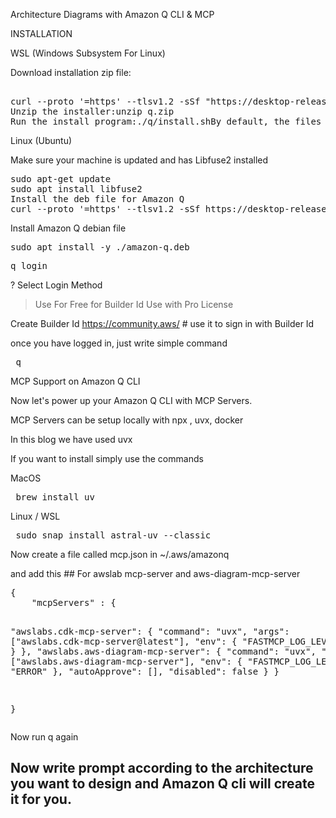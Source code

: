 Architecture Diagrams with Amazon Q CLI & MCP

INSTALLATION

<P> WSL (Windows Subsystem For Linux) </p>
<p> Download installation zip file: </p>  
<pre> 
curl --proto '=https' --tlsv1.2 -sSf "https://desktop-release.q.us-east-1.amazonaws.com/latest/q-x86_64-linux.zip" -o "q.zip"
Unzip the installer:unzip q.zip
Run the install program:./q/install.shBy default, the files are installed to ~/.local/bin.  
</pre>

<P>Linux (Ubuntu)</p>
Make sure your machine is updated and has Libfuse2 installed
<pre>
sudo apt-get update
sudo apt install libfuse2
Install the deb file for Amazon Q
curl --proto '=https' --tlsv1.2 -sSf https://desktop-release.q.us-east-1.amazonaws.com/latest/amazon-q.deb -o amazon-q.deb
</pre>

Install Amazon Q debian file
<pre>
sudo apt install -y ./amazon-q.deb
</pre>
<pre>
q login
</pre>
? Select Login Method
> Use For Free for Builder Id
> Use with Pro License

Create Builder Id
https://community.aws/ # use it to sign in with Builder Id 

once you have logged in, just write simple command
<pre> q </pre>

MCP Support on Amazon Q CLI
<p> Now let's power up your Amazon Q CLI with MCP Servers. </p>
<p> MCP Servers can be setup locally with npx , uvx, docker </p>
<p> In this blog we have used uvx </p>

If you want to install simply use the commands
<p> MacOS </p>
<pre> brew install uv </pre>

<p> Linux / WSL </p>
<pre> sudo snap install astral-uv --classic </pre>

<p> Now create a file called mcp.json in ~/.aws/amazonq </p>
<p> and add this   ## For awslab mcp-server and aws-diagram-mcp-server </p>
<pre>
{
    "mcpServers" : {
    
"awslabs.cdk-mcp-server": {
        "command": "uvx",
        "args": ["awslabs.cdk-mcp-server@latest"],
        "env": {
           "FASTMCP_LOG_LEVEL": "ERROR"
        }
   },
 "awslabs.aws-diagram-mcp-server": {
 		"command": "uvx",
 		"args": ["awslabs.aws-diagram-mcp-server"],
 		"env": {
 			"FASTMCP_LOG_LEVEL": "ERROR"
 		},
 		"autoApprove": [],
 		"disabled": false
 	}
}

}
</pre>



Now run q again


## Now write prompt according to the architecture you want to design and Amazon Q cli will create it for you.
